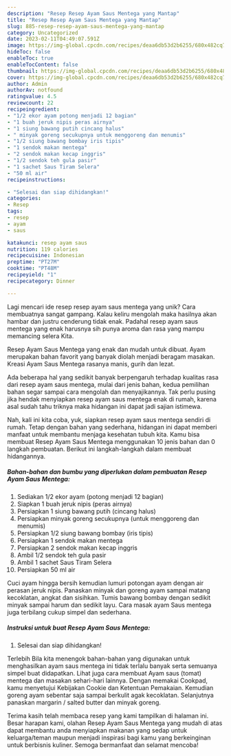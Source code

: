 ```yaml
---
description: "Resep Resep Ayam Saus Mentega yang Mantap"
title: "Resep Resep Ayam Saus Mentega yang Mantap"
slug: 885-resep-resep-ayam-saus-mentega-yang-mantap
category: Uncategorized
date: 2023-02-11T04:49:07.591Z
image: https://img-global.cpcdn.com/recipes/deaa6db53d2b6255/680x482cq70/resep-ayam-saus-mentega-foto-resep-utama.jpg
hideToc: false
enableToc: true
enableTocContent: false
thumbnail: https://img-global.cpcdn.com/recipes/deaa6db53d2b6255/680x482cq70/resep-ayam-saus-mentega-foto-resep-utama.jpg
cover: https://img-global.cpcdn.com/recipes/deaa6db53d2b6255/680x482cq70/resep-ayam-saus-mentega-foto-resep-utama.jpg
author: Admin
authorAv: notfound
ratingvalue: 4.5
reviewcount: 22
recipeingredient:
- "1/2 ekor ayam potong menjadi 12 bagian"
- "1 buah jeruk nipis peras airnya"
- "1 siung bawang putih cincang halus"
- " minyak goreng secukupnya untuk menggoreng dan menumis"
- "1/2 siung bawang bombay iris tipis"
- "1 sendok makan mentega"
- "2 sendok makan kecap inggris"
- "1/2 sendok teh gula pasir"
- "1 sachet Saus Tiram Selera"
- "50 ml air"
recipeinstructions:

- "Selesai dan siap dihidangkan!"
categories:
- Resep
tags:
- resep
- ayam
- saus

katakunci: resep ayam saus 
nutrition: 119 calories
recipecuisine: Indonesian
preptime: "PT27M"
cooktime: "PT48M"
recipeyield: "1"
recipecategory: Dinner

---
```





Lagi mencari ide resep resep ayam saus mentega yang unik? Cara membuatnya sangat gampang. Kalau keliru mengolah maka hasilnya akan hambar dan justru cenderung tidak enak. Padahal resep ayam saus mentega yang enak harusnya sih punya aroma dan rasa yang mampu memancing selera Kita.





Resep Ayam Saus Mentega yang enak dan mudah untuk dibuat. Ayam merupakan bahan favorit yang banyak diolah menjadi beragam masakan. Kreasi Ayam Saus Mentega rasanya manis, gurih dan lezat.

Ada beberapa hal yang sedikit banyak berpengaruh terhadap kualitas rasa dari resep ayam saus mentega, mulai dari jenis bahan, kedua pemilihan bahan segar sampai cara mengolah dan menyajikannya. Tak perlu pusing jika hendak menyiapkan resep ayam saus mentega enak di rumah, karena asal sudah tahu triknya maka hidangan ini dapat jadi sajian istimewa.






Nah, kali ini kita coba, yuk, siapkan resep ayam saus mentega sendiri di rumah. Tetap dengan bahan yang sederhana, hidangan ini dapat memberi manfaat untuk membantu menjaga kesehatan tubuh kita. Kamu bisa membuat Resep Ayam Saus Mentega menggunakan 10 jenis bahan dan 0 langkah pembuatan. Berikut ini langkah-langkah dalam membuat hidangannya.

<!--inarticleads1-->

##### Bahan-bahan dan bumbu yang diperlukan dalam pembuatan Resep Ayam Saus Mentega:

1. Sediakan 1/2 ekor ayam (potong menjadi 12 bagian)
1. Siapkan 1 buah jeruk nipis (peras airnya)
1. Persiapkan 1 siung bawang putih (cincang halus)
1. Persiapkan  minyak goreng secukupnya (untuk menggoreng dan menumis)
1. Persiapkan 1/2 siung bawang bombay (iris tipis)
1. Persiapkan 1 sendok makan mentega
1. Persiapkan 2 sendok makan kecap inggris
1. Ambil 1/2 sendok teh gula pasir
1. Ambil 1 sachet Saus Tiram Selera
1. Persiapkan 50 ml air


Cuci ayam hingga bersih kemudian lumuri potongan ayam dengan air perasan jeruk nipis. Panaskan minyak dan goreng ayam sampai matang kecoklatan, angkat dan sisihkan. Tumis bawang bombay dengan sedikit minyak sampai harum dan sedikit layu. Cara masak ayam Saus mentega juga terbilang cukup simpel dan sederhana. 

<!--inarticleads2-->

##### Instruksi untuk buat Resep Ayam Saus Mentega:


1. Selesai dan siap dihidangkan!

Terlebih Bila kita menengok bahan-bahan yang digunakan untuk menghasilkan ayam saus mentega ini tidak terlalu banyak serta semuanya simpel buat didapatkan. Lihat juga cara membuat Ayam saus (tomat) mentega dan masakan sehari-hari lainnya. Dengan memakai Cookpad, kamu menyetujui Kebijakan Cookie dan Ketentuan Pemakaian. Kemudian goreng ayam sebentar saja sampai berkulit agak kecoklatan. Selanjutnya panaskan margarin / salted butter dan minyak goreng. 

Terima kasih telah membaca resep yang kami tampilkan di halaman ini. Besar harapan kami, olahan Resep Ayam Saus Mentega yang mudah di atas dapat membantu anda menyiapkan makanan yang sedap untuk keluarga/teman maupun menjadi inspirasi bagi kamu yang berkeinginan untuk berbisnis kuliner. Semoga bermanfaat dan selamat mencoba!

